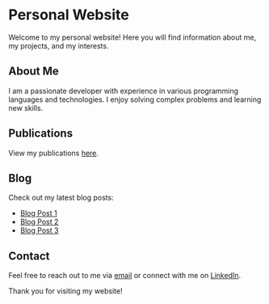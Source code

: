 # Personal Website

Welcome to my personal website! Here you will find information about me, my projects, and my interests.

## About Me
I am a passionate developer with experience in various programming languages and technologies. I enjoy solving complex problems and learning new skills.

## Publications
View my publications [here](publications.md).

## Blog
Check out my latest blog posts:
- [Blog Post 1](link-to-blog-post-1)
- [Blog Post 2](link-to-blog-post-2)
- [Blog Post 3](link-to-blog-post-3)

## Contact
Feel free to reach out to me via [email](mailto:your-email@example.com) or connect with me on [LinkedIn](link-to-linkedin-profile).

Thank you for visiting my website!
